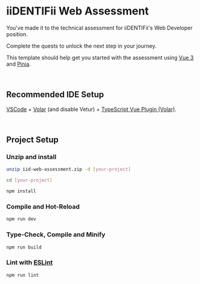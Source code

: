 # iiDENTIFii Web Assessment


You've made it to the technical assessment for iiDENTIFii's Web Developer position. 

Complete the quests to unlock the next step in your journey. 

This template should help get you started with the assessment using [Vue 3](https://vuejs.org/) and [Pinia](https://pinia.vuejs.org/).

<br/>

## Recommended IDE Setup

[VSCode](https://code.visualstudio.com/) + [Volar](https://marketplace.visualstudio.com/items?itemName=johnsoncodehk.volar) (and disable Vetur) + [TypeScript Vue Plugin (Volar)](https://marketplace.visualstudio.com/items?itemName=johnsoncodehk.vscode-typescript-vue-plugin).

<br/>

## Project Setup

### Unzip and install
```sh
unzip iid-web-assessment.zip -d [your-project]
```
```sh
cd [your-project]
```


```sh
npm install
```

### Compile and Hot-Reload

```sh
npm run dev
```

### Type-Check, Compile and Minify

```sh
npm run build
```

### Lint with [ESLint](https://eslint.org/)

```sh
npm run lint
```
